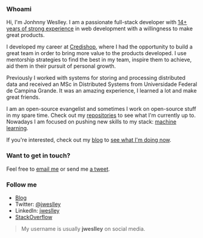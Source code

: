 ### Whoami

Hi, I'm Jonhnny Weslley. I am a passionate full-stack developer with [14+ years of strong experience](https://jonhnnyweslley.net/resume) in web development with a willingness to make great products.

I developed my career at [Credishop][], where I had the opportunity to build a great team in order to bring more value to the products developed. I use mentorship strategies to find the best in my team, inspire them to achieve, aid them in their pursuit of personal growth.

Previously I worked with systems for storing and processing distributed data and received an MSc in Distributed Systems from Universidade Federal de Campina Grande. It was an amazing experience, I learned a lot and make great friends.

I am an open-source evangelist and sometimes I work on open-source stuff in my spare time. Check out my [repositories][] to see what I'm currently up to. Nowadays I am focused on pushing new skills to my stack: [machine learning][].

If you're interested, check out my [blog][] to [see what I'm doing now](https://jonhnnyweslley.net/now).

### Want to get in touch?

Feel free to [email me][email] or send me [a tweet][Twitter].

### Follow me

- [Blog][]
- Twitter: [@jweslley](https://twitter.com/jweslley)
- LinkedIn: [jweslley](https://www.linkedin.com/in/jweslley)
- [StackOverflow](https://stackoverflow.com/users/143665/jonhnny-weslley)

> My username is usually **jweslley** on social media.

[blog]: https://jonhnnyweslley.net/blog "Visit my blog"
[Credishop]: http://www.credishop.com.br/
[repositories]: https://github.com/jweslley?tab=repositories "Follow my GitHub to see what I'm currently up to"
[GitLab]: http://gitlab.com/jweslley "Follow my GitLab to see what I'm currently up to"
[LinkedIn]: http://www.linkedin.com/in/jweslley "See my LinkedIn profile"
[Twitter]: https://twitter.com/jweslley "Tweet me!"
[StackOverflow]: https://stackoverflow.com/users/143665/jonhnny-weslley  "See my StackOverflow profile"
[email]: mailto:jw@jonhnnyweslley.net "Send me an email"
[Quora]: https://www.quora.com/profile/Jonhnny-Weslley "See my Quora profile"
[machine learning]: https://datacamp.com/profile/jweslley
